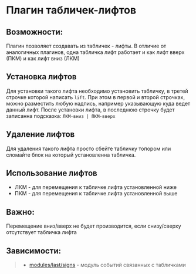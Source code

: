 <!-- TITLE: lift -->
<!-- SUBTITLE: описание плагина `lift` -->

# Плагин табличек-лифтов

## Возможности:
Плагин позволяет создавать из табличек - лифты.
В отличие от аналогичных плагинов, одна табличка лифт работает и как лифт вверх (ПКМ) и как лифт вниз (ЛКМ)

## Установка лифтов
Для установки такого лифта необходимо установить табличку, в третей строчке которой написать `lift`.
При этом в первой и второй строчках, можно разместить любую надпись, например указывающую куда ведет данный лифт. После установки лифта, в последнюю строчку будет записанна подсказка: `ЛКМ-вниз | ПКМ-вверх`

## Удаление лифтов
Для удаления такого лифта просто сбейте табличку топором или сломайте блок на который установленна табличка.

## Использование лифтов
  - ЛКМ - для перемещения к табличке лифта установленной ниже
  - ПКМ - для перемещения к табличке лифта установленной выше

## Важно:
Перемещение вниз/вверх не будет производится, если снизу/сверху отсутствует табличка лифта

## Зависимости:
> - [modules/last/signs](/modules/signs)       - модуль событий связанных с табличками